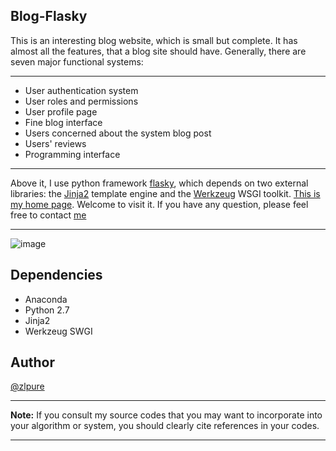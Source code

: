 ## Blog-Flasky
This is an interesting blog website, which is small but complete.
It has almost all the features, that a blog site should have.
Generally, there are seven major functional systems:
******
* User authentication system
* User roles and permissions
* User profile page
* Fine blog interface
* Users concerned about the system blog post
* Users' reviews
* Programming interface
******
Above it, I use python framework [flasky](http://flask.pocoo.org/docs/0.12/),
 which depends on two external libraries: the [Jinja2](http://jinja.pocoo.org/) template engine and the [Werkzeug](http://werkzeug.pocoo.org/) WSGI toolkit.
[This is my home page](www.zengliang.net.cn). Welcome to visit it. 
If you have any question, please feel free to contact [me](zengliangcs@gmail.com)
******
![image](http://flask.pocoo.org/docs/0.12/_images/logo-full.png)

## Dependencies
* Anaconda
* Python 2.7
* Jinja2
* Werkzeug SWGI

## Author
[@zlpure](github.com/zlpure)
******
**Note:** If you consult my source codes that you may want to incorporate into your algorithm or system, you should clearly cite references in your codes.
******

